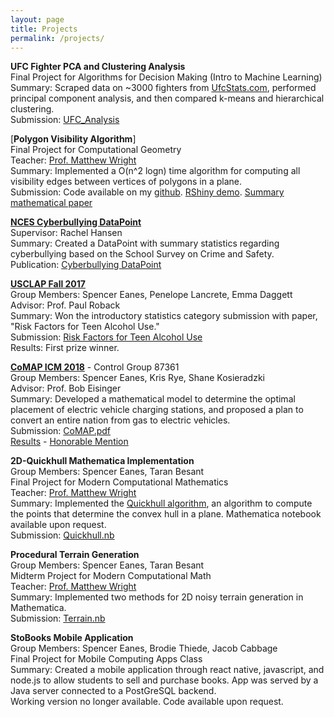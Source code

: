 ```yaml
---
layout: page
title: Projects
permalink: /projects/
---
```

__UFC Fighter PCA and Clustering Analysis__  
Final Project for Algorithms for Decision Making (Intro to Machine Learning)  
Summary: Scraped data on ~3000 fighters from [UfcStats.com](http://ufcstats.com/statistics/fighters), performed principal component analysis, and then compared k-means and hierarchical clustering.  
Submission: [UFC_Analysis](/pdfs/final.html)  

[__Polygon Visibility Algorithm__]  
Final Project for Computational Geometry  
Teacher: [Prof. Matthew Wright](https://mlwright.org)  
Summary: Implemented a O(n^2 logn) time algorithm for computing all visibility edges between vertices of polygons in a plane.  
Submission: Code available on my [github](https://github.com/spencereanes). [RShiny demo](https://math282.spencereanes.org). [Summary mathematical paper](/pdfs/Polygon_Visility.pdf)  

[__NCES Cyberbullying DataPoint__](https://nces.ed.gov/pubsearch/pubsinfo.asp?pubid=2019053)  
Supervisor: Rachel Hansen  
Summary: Created a DataPoint with summary statistics regarding cyberbullying based on the School Survey on Crime and Safety.  
Publication: [Cyberbullying DataPoint](/pdfs/datapoint.pdf)  

[__USCLAP Fall 2017__](https://www.causeweb.org/usproc/usclap/2017/fall/winners)  
Group Members: Spencer Eanes, Penelope Lancrete, Emma Daggett  
Advisor: Prof. Paul Roback  
Summary: Won the introductory statistics category submission with paper, "Risk Factors for Teen Alcohol Use."  
Submission: [Risk Factors for Teen Alcohol Use](https://www.causeweb.org/usproc/sites/default/files/usclap/2017-2/Risk_Factors_for_Teen_Alcohol_Use.pdf)  
Results: First prize winner.  

[__CoMAP ICM 2018__](http://www.comap.com/undergraduate/contests/) - Control Group 87361  
Group Members: Spencer Eanes, Kris Rye, Shane Kosieradzki  
Advisor: Prof. Bob Eisinger  
Summary: Developed a mathematical model to determine the optimal placement of electric vehicle charging stations, and proposed a plan to convert an entire nation from gas to electric vehicles.  
Submission: [CoMAP.pdf](/pdfs/CoMAP.pdf)  
[Results](http://www.comap.com/undergraduate/contests/mcm/contests/2018/results/2018_ICM_Problem_D_Results.pdf) - [Honorable Mention](/pdfs/CoMAP_cert.pdf)  

__2D-Quickhull Mathematica Implementation__  
Group Members: Spencer Eanes, Taran Besant  
Final Project for Modern Computational Mathematics  
Teacher: [Prof. Matthew Wright](https://mlwright.org)  
Summary: Implemented the [Quickhull algorithm](https://en.wikipedia.org/wiki/Quickhull), 
an algorithm to compute the points that determine the convex hull in a plane. Mathematica notebook available upon request.  
Submission: [Quickhull.nb](/pdfs/Quickhull.nb)  

__Procedural Terrain Generation__  
Group Members: Spencer Eanes, Taran Besant  
Midterm Project for Modern Computational Math  
Teacher: [Prof. Matthew Wright](https://mlwright.org)  
Summary: Implemented two methods for 2D noisy terrain generation in Mathematica.  
Submission: [Terrain.nb](/pdfs/Terrain.nb)  


__StoBooks Mobile Application__  
Group Members: Spencer Eanes, Brodie Thiede, Jacob Cabbage  
Final Project for Mobile Computing Apps Class  
Summary: Created a mobile application through react native, javascript, and node.js to allow students to sell and purchase books. App was served by a Java server connected to a PostGreSQL backend.  
Working version no longer available. Code available upon request.

